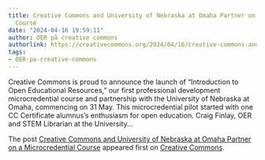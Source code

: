```yaml
---
title: Creative Commons and University of Nebraska at Omaha Partner on a Microcredential
  Course
date: "2024-04-16 19:59:11"
author: OER på creative commons
authorlink: https://creativecommons.org/2024/04/16/creative-commons-and-university-of-nebraska-omaha-partner-on-a-microcredential-course/?utm_source=rss&utm_medium=rss&utm_campaign=creative-commons-and-university-of-nebraska-omaha-partner-on-a-microcredential-course
tags:
- OER-pa-creative-commons
---
```

<p>Creative Commons is proud to announce the launch of “Introduction to Open Educational Resources,” our first professional development microcredential course and partnership with the University of Nebraska at Omaha, commencing on 31 May. This microcredential pilot started with one CC Certificate alumnus’s enthusiasm for open education. Craig Finlay, OER and STEM Librarian at the University&#8230;</p>
<p>The post <a rel="nofollow" href="https://creativecommons.org/2024/04/16/creative-commons-and-university-of-nebraska-omaha-partner-on-a-microcredential-course/">Creative Commons and University of Nebraska at Omaha Partner on a Microcredential Course</a> appeared first on <a rel="nofollow" href="https://creativecommons.org">Creative Commons</a>.</p>
